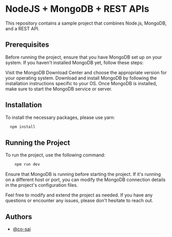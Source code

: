 
# NodeJS + MongoDB + REST APIs

This repository contains a sample project that combines Node.js, MongoDB, and a REST API.


## Prerequisites
Before running the project, ensure that you have MongoDB set up on your system. If you haven't installed MongoDB yet, follow these steps:

Visit the MongoDB Download Center and choose the appropriate version for your operating system.
Download and install MongoDB by following the installation instructions specific to your OS.
Once MongoDB is installed, make sure to start the MongoDB service or server.


## Installation

To install the necessary packages, please use yarn:

```bash
  npm install
```

## Running the Project
To run the project, use the following command:

```bash
    npm run dev
```

Ensure that MongoDB is running before starting the project. If it's running on a different host or port, you can modify the MongoDB connection details in the project's configuration files.

Feel free to modify and extend the project as needed. If you have any questions or encounter any issues, please don't hesitate to reach out.
## Authors

- [@co-sai](https://github.com/co-sai)

